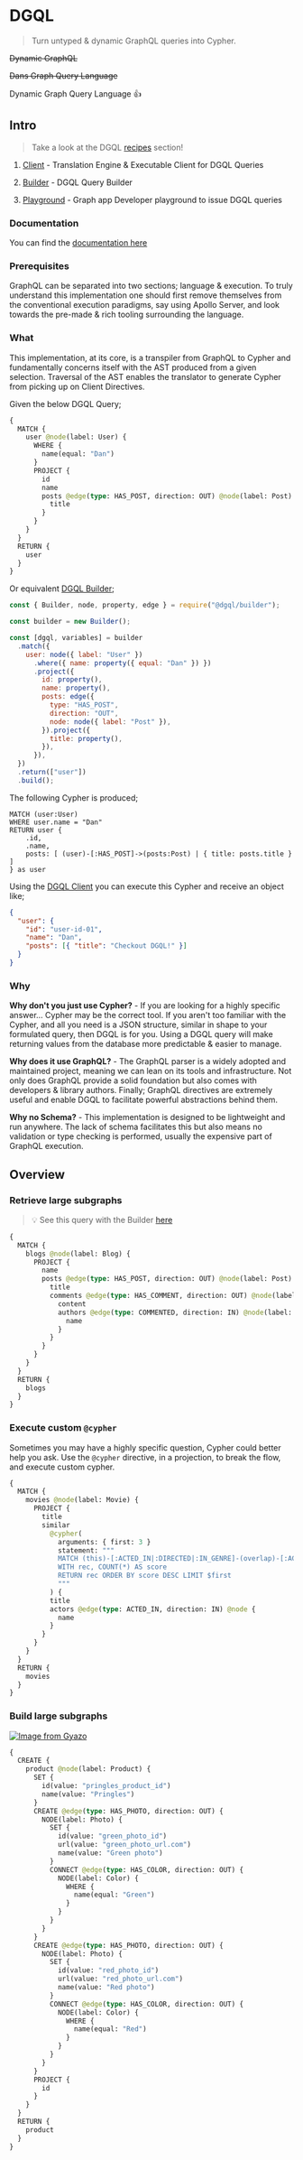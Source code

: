 # DGQL

> Turn untyped & dynamic GraphQL queries into Cypher.

~~Dynamic GraphQL~~

~~Dans Graph Query Language~~

Dynamic Graph Query Language 👍

## Intro

> Take a look at the DGQL [recipes](https://github.com/danstarns/dgql/tree/main/misc/recipes) section!

1. [Client](https://github.com/danstarns/dgql/tree/main/packages/client) - Translation Engine & Executable Client for DGQL Queries

2. [Builder](https://github.com/danstarns/dgql/tree/main/packages/builder) - DGQL Query Builder

3. [Playground](https://github.com/danstarns/dgql/tree/main/packages/playground) - Graph app Developer playground to issue DGQL queries

### Documentation

You can find the [documentation here](https://github.com/danstarns/DGQL/blob/main/docs/index.md)

### Prerequisites

GraphQL can be separated into two sections; language & execution. To truly understand this implementation one should first remove themselves from the conventional execution paradigms, say using Apollo Server, and look towards the pre-made & rich tooling surrounding the language.

### What

This implementation, at its core, is a transpiler from GraphQL to Cypher and fundamentally concerns itself with the AST produced from a given selection. Traversal of the AST enables the translator to generate Cypher from picking up on Client Directives.

Given the below DGQL Query;

```graphql
{
  MATCH {
    user @node(label: User) {
      WHERE {
        name(equal: "Dan")
      }
      PROJECT {
        id
        name
        posts @edge(type: HAS_POST, direction: OUT) @node(label: Post) {
          title
        }
      }
    }
  }
  RETURN {
    user
  }
}
```

Or equivalent [DGQL Builder](./packages/builder);

```js
const { Builder, node, property, edge } = require("@dgql/builder");

const builder = new Builder();

const [dgql, variables] = builder
  .match({
    user: node({ label: "User" })
      .where({ name: property({ equal: "Dan" }) })
      .project({
        id: property(),
        name: property(),
        posts: edge({
          type: "HAS_POST",
          direction: "OUT",
          node: node({ label: "Post" }),
        }).project({
          title: property(),
        }),
      }),
  })
  .return(["user"])
  .build();
```

The following Cypher is produced;

```cypher
MATCH (user:User)
WHERE user.name = "Dan"
RETURN user {
    .id,
    .name,
    posts: [ (user)-[:HAS_POST]->(posts:Post) | { title: posts.title } ]
} as user
```

Using the [DGQL Client](https://github.com/danstarns/dgql/tree/main/packages/client) you can execute this Cypher and receive an object like;

```json
{
  "user": {
    "id": "user-id-01",
    "name": "Dan",
    "posts": [{ "title": "Checkout DGQL!" }]
  }
}
```

### Why

**Why don't you just use Cypher?** - If you are looking for a highly specific answer... Cypher may be the correct tool. If you aren't too familiar with the Cypher, and all you need is a JSON structure, similar in shape to your formulated query, then DGQL is for you. Using a DGQL query will make returning values from the database more predictable & easier to manage.

**Why does it use GraphQL?** - The GraphQL parser is a widely adopted and maintained project, meaning we can lean on its tools and infrastructure. Not only does GraphQL provide a solid foundation but also comes with developers & library authors. Finally; GraphQL directives are extremely useful and enable DGQL to facilitate powerful abstractions behind them.

**Why no Schema?** - This implementation is designed to be lightweight and run anywhere. The lack of schema facilitates this but also means no validation or type checking is performed, usually the expensive part of GraphQL execution.

## Overview

### Retrieve large subgraphs

> 💡 See this query with the Builder [here](https://github.com/danstarns/DGQL/tree/main/packages/builder#match-blog)

```graphql
{
  MATCH {
    blogs @node(label: Blog) {
      PROJECT {
        name
        posts @edge(type: HAS_POST, direction: OUT) @node(label: Post) {
          title
          comments @edge(type: HAS_COMMENT, direction: OUT) @node(label: Comment) {
            content
            authors @edge(type: COMMENTED, direction: IN) @node(label: User) {
              name
            }
          }
        }
      }
    }
  }
  RETURN {
    blogs
  }
}
```

### Execute custom `@cypher`

Sometimes you may have a highly specific question, Cypher could better help you ask. Use the `@cypher` directive, in a projection, to break the flow, and execute custom cypher.

```graphql
{
  MATCH {
    movies @node(label: Movie) {
      PROJECT {
        title
        similar
          @cypher(
            arguments: { first: 3 }
            statement: """
            MATCH (this)-[:ACTED_IN|:DIRECTED|:IN_GENRE]-(overlap)-[:ACTED_IN|:DIRECTED|:IN_GENRE]-(rec:Movie)
            WITH rec, COUNT(*) AS score
            RETURN rec ORDER BY score DESC LIMIT $first
            """
          ) {
          title
          actors @edge(type: ACTED_IN, direction: IN) @node {
            name
          }
        }
      }
    }
  }
  RETURN {
    movies
  }
}
```

### Build large subgraphs

[![Image from Gyazo](https://i.gyazo.com/238741dc134077fdadfacb638c80225e.png)](https://gyazo.com/238741dc134077fdadfacb638c80225e)

```graphql
{
  CREATE {
    product @node(label: Product) {
      SET {
        id(value: "pringles_product_id")
        name(value: "Pringles")
      }
      CREATE @edge(type: HAS_PHOTO, direction: OUT) {
        NODE(label: Photo) {
          SET {
            id(value: "green_photo_id")
            url(value: "green_photo_url.com")
            name(value: "Green photo")
          }
          CONNECT @edge(type: HAS_COLOR, direction: OUT) {
            NODE(label: Color) {
              WHERE {
                name(equal: "Green")
              }
            }
          }
        }
      }
      CREATE @edge(type: HAS_PHOTO, direction: OUT) {
        NODE(label: Photo) {
          SET {
            id(value: "red_photo_id")
            url(value: "red_photo_url.com")
            name(value: "Red photo")
          }
          CONNECT @edge(type: HAS_COLOR, direction: OUT) {
            NODE(label: Color) {
              WHERE {
                name(equal: "Red")
              }
            }
          }
        }
      }
      PROJECT {
        id
      }
    }
  }
  RETURN {
    product
  }
}
```
